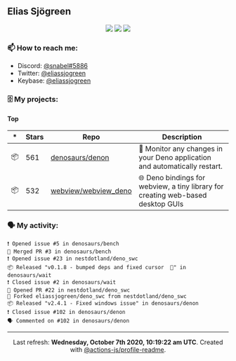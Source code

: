 ## Elias Sjögreen

<p align="center">
  <img src="https://img.shields.io/badge/🎂-dec. 2003-success" />
  <img src="https://img.shields.io/badge/🌎-Stockholm-informational" />
  <img src="https://img.shields.io/badge/👦-He/Him-informational" />
</p>

### 📫 How to reach me:

- Discord: [@snabel#5886](https://discord.com/users/267978757799673866)
- Twitter: [@eliassjogreen](https://twitter.com/eliassjogreen)
- Keybase: [@eliassjogreen](https://keybase.io/eliassjogreen)

### 🗄 My projects:

#### Top
|*|Stars|Repo|Description|
|---|---|---|---|
| 📦 | 561 | [denosaurs/denon](https://github.com/denosaurs/denon) | 👀 Monitor any changes in your Deno application and automatically restart. |
| 📦 | 532 | [webview/webview_deno](https://github.com/webview/webview_deno) | 🌐 Deno bindings for webview, a tiny library for creating web-based desktop GUIs |

### 🗣 My activity:

```
❗️ Opened issue #5 in denosaurs/bench
🎉 Merged PR #3 in denosaurs/bench
❗️ Opened issue #23 in nestdotland/deno_swc
📦 Released "v0.1.8 - bumped deps and fixed cursor  🐢" in denosaurs/wait
❗️ Closed issue #2 in denosaurs/wait
💪 Opened PR #22 in nestdotland/deno_swc
🍴 Forked eliassjogreen/deno_swc from nestdotland/deno_swc
📦 Released "v2.4.1 - Fixed windows issue" in denosaurs/denon
❗️ Closed issue #102 in denosaurs/denon
🗣 Commented on #102 in denosaurs/denon
```

------------
<p align="center">Last refresh: <b>Wednesday, October 7th 2020, 10:19:22 am UTC</b>. Created with <a href=https://github.com/marketplace/actions/profile-readme>@actions-js/profile-readme</a>.</p>
